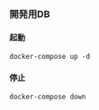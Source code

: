 ### 開発用DB

#### 起動

```shell script
docker-compose up -d
```

#### 停止

```shell script
docker-compose down
```
